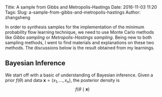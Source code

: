 Title: A sample from Gibbs and Metropolis-Hastings
Date: 2016-11-03 11:20
Tags:
Slug: a-sample-from-gibbs-and-metropolis-hastings
Author: zhangsheng

In order to synthesis samples for the implementation of the
minimum probability flow learning technique, we need to use
Monte Carlo methods like *Gibbs sampling* or *Metropolis-Hastings
sampling*. Being new to both sampling methods, I went to
find materials and explanations on these two methods. The discussions
below is the result obtained from my learnings.

## Bayesian Inference
We start off with a basic of understanding of Bayesian inference. Given
a prior $f(\theta)$ and data $\mathbf{x}=(x_1,\ldots,x_n)$, the posterior density
is
$$f(\theta \mid \mathbf{x})$$
